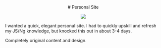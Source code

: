 <p align="center"># Personal Site</p>

<p align="center">
  <a href="https://skillicons.dev">
    <img src="https://skillicons.dev/icons?i=angular,js,css" />
  </a>
</p>

 I wanted a quick, elegant personal site. I had to quickly upskill and refresh my JS/Ng knowledge, but knocked this out in about 3-4 days.

Completely original content and design.